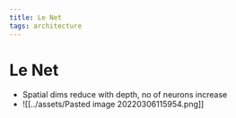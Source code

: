 ```yaml
---
title: Le Net
tags: architecture
---
```


# Le Net
- Spatial dims reduce with depth, no of neurons increase
- ![[../assets/Pasted image 20220306115954.png]]











